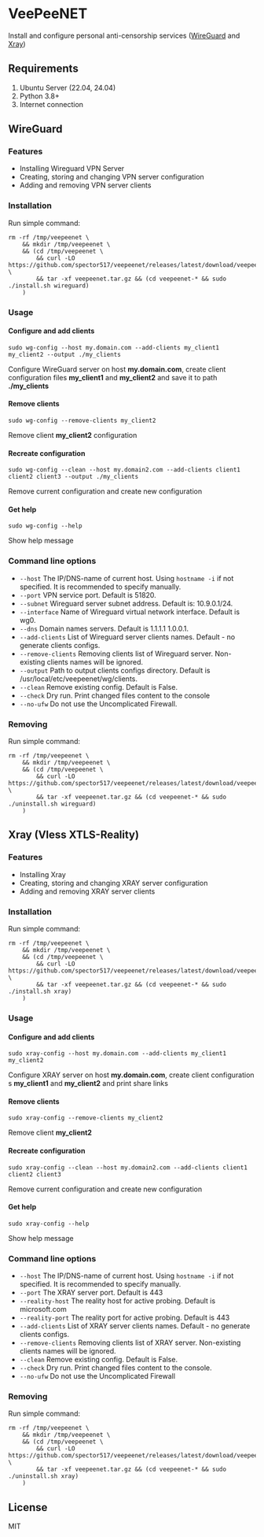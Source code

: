 # VeePeeNET

Install and configure personal anti-censorship services ([WireGuard](https://www.wireguard.com) and [Xray](https://github.com/xtls/xray-core))

## Requirements

1. Ubuntu Server (22.04, 24.04)
2. Python 3.8+
3. Internet connection

## WireGuard

### Features

- Installing Wireguard VPN Server
- Creating, storing and changing VPN server configuration
- Adding and removing VPN server clients

### Installation
Run simple command:
```commandline
rm -rf /tmp/veepeenet \
    && mkdir /tmp/veepeenet \
    && (cd /tmp/veepeenet \
        && curl -LO https://github.com/spector517/veepeenet/releases/latest/download/veepeenet.tar.gz \
        && tar -xf veepeenet.tar.gz && (cd veepeenet-* && sudo ./install.sh wireguard)
    )
```


### Usage

#### Configure and add clients

```commandline
sudo wg-config --host my.domain.com --add-clients my_client1 my_client2 --output ./my_clients
```
Configure WireGuard server on host **my.domain.com**, create  client configuration files 
**my_client1** and **my_client2** and save it to path **./my_clients**

#### Remove clients

```commandline
sudo wg-config --remove-clients my_client2
```
Remove client **my_client2** configuration

#### Recreate configuration

```commandline
sudo wg-config --clean --host my.domain2.com --add-clients client1 client2 client3 --output ./my_clients
```
Remove current configuration and create new configuration

#### Get help

```commandline
sudo wg-config --help
```
Show help message

### Command line options

- ```--host``` The IP/DNS-name of current host. Using ```hostname -i``` if not specified.
It is recommended to specify manually.
- ```--port``` VPN service port. Default is 51820.
- ```--subnet``` Wireguard server subnet address. Default is: 10.9.0.1/24.
- ```--interface``` Name of Wireguard virtual network interface. Default is wg0.
- ```--dns``` Domain names servers. Default is 1.1.1.1 1.0.0.1.
- ```--add-clients``` List of Wireguard server clients names. Default - no generate clients configs.
- ```--remove-clients``` Removing clients list of Wireguard server. Non-existing clients names will be ignored.
- ```--output``` Path to output clients configs directory. Default is /usr/local/etc/veepeenet/wg/clients.
- ```--clean``` Remove existing config. Default is False.
- ```--check``` Dry run. Print changed files content to the console
- ```--no-ufw``` Do not use the Uncomplicated Firewall.

### Removing

Run simple command:
```commandline
rm -rf /tmp/veepeenet \
    && mkdir /tmp/veepeenet \
    && (cd /tmp/veepeenet \
        && curl -LO https://github.com/spector517/veepeenet/releases/latest/download/veepeenet.tar.gz \
        && tar -xf veepeenet.tar.gz && (cd veepeenet-* && sudo ./uninstall.sh wireguard)
    )
```

## Xray (Vless XTLS-Reality)

### Features

- Installing Xray
- Creating, storing and changing  XRAY server configuration
- Adding and removing XRAY server clients

### Installation
Run simple command:
```commandline
rm -rf /tmp/veepeenet \
    && mkdir /tmp/veepeenet \
    && (cd /tmp/veepeenet \
        && curl -LO https://github.com/spector517/veepeenet/releases/latest/download/veepeenet.tar.gz \
        && tar -xf veepeenet.tar.gz && (cd veepeenet-* && sudo ./install.sh xray)
    )
```

### Usage

#### Configure and add clients

```commandline
sudo xray-config --host my.domain.com --add-clients my_client1 my_client2
```

Configure XRAY server on host **my.domain.com**, create client configuration s
**my_client1** and **my_client2** and print share links

#### Remove clients

```commandline
sudo xray-config --remove-clients my_client2
```
Remove client **my_client2**

#### Recreate configuration

```commandline
sudo xray-config --clean --host my.domain2.com --add-clients client1 client2 client3 
```
Remove current configuration and create new configuration

#### Get help

```commandline
sudo xray-config --help
```
Show help message

### Command line options

- ```--host``` The IP/DNS-name of current host. Using ```hostname -i``` if not specified.
It is recommended to specify manually.
- ```--port``` The XRAY server port. Default is 443
- ```--reality-host``` The reality host for active probing. Default is microsoft.com
- ```--reality-port``` The reality port for active probing. Default is 443
- ```--add-clients``` List of XRAY server clients names. Default - no generate clients configs.
- ```--remove-clients``` Removing clients list of XRAY server. Non-existing clients names will be ignored.
- ```--clean``` Remove existing config. Default is False.
- ```--check``` Dry run. Print changed files content to the console.
- ```--no-ufw``` Do not use the Uncomplicated Firewall

### Removing

Run simple command:
```commandline
rm -rf /tmp/veepeenet \
    && mkdir /tmp/veepeenet \
    && (cd /tmp/veepeenet \
        && curl -LO https://github.com/spector517/veepeenet/releases/latest/download/veepeenet.tar.gz \
        && tar -xf veepeenet.tar.gz && (cd veepeenet-* && sudo ./uninstall.sh xray)
    )
```

## License
MIT
